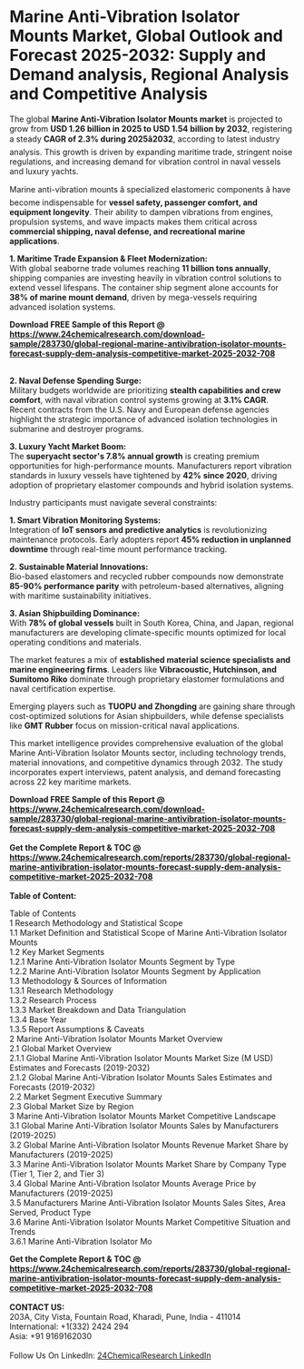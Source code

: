 <h1>Marine Anti-Vibration Isolator Mounts Market, Global Outlook and Forecast 2025-2032: Supply and Demand analysis, Regional Analysis and Competitive Analysis</h1><p>The global <strong>Marine Anti-Vibration Isolator Mounts market</strong> is projected to grow from <strong>USD 1.26 billion in 2025 to USD 1.54 billion by 2032</strong>, registering a steady <strong>CAGR of 2.3% during 2025â2032</strong>, according to latest industry analysis. This growth is driven by expanding maritime trade, stringent noise regulations, and increasing demand for vibration control in naval vessels and luxury yachts.</p><p>Marine anti-vibration mounts â specialized elastomeric components â have become indispensable for <strong>vessel safety, passenger comfort, and equipment longevity</strong>. Their ability to dampen vibrations from engines, propulsion systems, and wave impacts makes them critical across <strong>commercial shipping, naval defense, and recreational marine applications</strong>.</p><p><strong>1. Maritime Trade Expansion &amp; Fleet Modernization:</strong><br>
With global seaborne trade volumes reaching <strong>11 billion tons annually</strong>, shipping companies are investing heavily in vibration control solutions to extend vessel lifespans. The container ship segment alone accounts for <strong>38% of marine mount demand</strong>, driven by mega-vessels requiring advanced isolation systems.</p><div><b>Download FREE Sample of this Report @ 
            <a href="https://www.24chemicalresearch.com/download-sample/283730/global-regional-marine-antivibration-isolator-mounts-forecast-supply-dem-analysis-competitive-market-2025-2032-708">
            https://www.24chemicalresearch.com/download-sample/283730/global-regional-marine-antivibration-isolator-mounts-forecast-supply-dem-analysis-competitive-market-2025-2032-708</a></b></div><br><p><strong>2. Naval Defense Spending Surge:</strong><br>
Military budgets worldwide are prioritizing <strong>stealth capabilities and crew comfort</strong>, with naval vibration control systems growing at <strong>3.1% CAGR</strong>. Recent contracts from the U.S. Navy and European defense agencies highlight the strategic importance of advanced isolation technologies in submarine and destroyer programs.</p><p><strong>3. Luxury Yacht Market Boom:</strong><br>
The <strong>superyacht sector's 7.8% annual growth</strong> is creating premium opportunities for high-performance mounts. Manufacturers report vibration standards in luxury vessels have tightened by <strong>42% since 2020</strong>, driving adoption of proprietary elastomer compounds and hybrid isolation systems.</p><p>Industry participants must navigate several constraints:</p><p><strong>1. Smart Vibration Monitoring Systems:</strong><br>
Integration of <strong>IoT sensors and predictive analytics</strong> is revolutionizing maintenance protocols. Early adopters report <strong>45% reduction in unplanned downtime</strong> through real-time mount performance tracking.</p><p><strong>2. Sustainable Material Innovations:</strong><br>
Bio-based elastomers and recycled rubber compounds now demonstrate <strong>85-90% performance parity</strong> with petroleum-based alternatives, aligning with maritime sustainability initiatives.</p><p><strong>3. Asian Shipbuilding Dominance:</strong><br>
With <strong>78% of global vessels</strong> built in South Korea, China, and Japan, regional manufacturers are developing climate-specific mounts optimized for local operating conditions and materials.</p><p>The market features a mix of <strong>established material science specialists and marine engineering firms</strong>. Leaders like <strong>Vibracoustic, Hutchinson, and Sumitomo Riko</strong> dominate through proprietary elastomer formulations and naval certification expertise.</p><p>Emerging players such as <strong>TUOPU and Zhongding</strong> are gaining share through cost-optimized solutions for Asian shipbuilders, while defense specialists like <strong>GMT Rubber</strong> focus on mission-critical naval applications.</p><p>This market intelligence provides comprehensive evaluation of the global Marine Anti-Vibration Isolator Mounts sector, including technology trends, material innovations, and competitive dynamics through 2032. The study incorporates expert interviews, patent analysis, and demand forecasting across 22 key maritime markets.</p><div><b>Download FREE Sample of this Report @ 
            <a href="https://www.24chemicalresearch.com/download-sample/283730/global-regional-marine-antivibration-isolator-mounts-forecast-supply-dem-analysis-competitive-market-2025-2032-708">
            https://www.24chemicalresearch.com/download-sample/283730/global-regional-marine-antivibration-isolator-mounts-forecast-supply-dem-analysis-competitive-market-2025-2032-708</a></b></div><br><div><b>Get the Complete Report & TOC @ 
            <a href="https://www.24chemicalresearch.com/reports/283730/global-regional-marine-antivibration-isolator-mounts-forecast-supply-dem-analysis-competitive-market-2025-2032-708">
            https://www.24chemicalresearch.com/reports/283730/global-regional-marine-antivibration-isolator-mounts-forecast-supply-dem-analysis-competitive-market-2025-2032-708</a></b></div><br>
            <b>Table of Content:</b><p>Table of Contents<br />
1 Research Methodology and Statistical Scope<br />
1.1 Market Definition and Statistical Scope of Marine Anti-Vibration Isolator Mounts<br />
1.2 Key Market Segments<br />
1.2.1 Marine Anti-Vibration Isolator Mounts Segment by Type<br />
1.2.2 Marine Anti-Vibration Isolator Mounts Segment by Application<br />
1.3 Methodology & Sources of Information<br />
1.3.1 Research Methodology<br />
1.3.2 Research Process<br />
1.3.3 Market Breakdown and Data Triangulation<br />
1.3.4 Base Year<br />
1.3.5 Report Assumptions & Caveats<br />
2 Marine Anti-Vibration Isolator Mounts Market Overview<br />
2.1 Global Market Overview<br />
2.1.1 Global Marine Anti-Vibration Isolator Mounts Market Size (M USD) Estimates and Forecasts (2019-2032)<br />
2.1.2 Global Marine Anti-Vibration Isolator Mounts Sales Estimates and Forecasts (2019-2032)<br />
2.2 Market Segment Executive Summary<br />
2.3 Global Market Size by Region<br />
3 Marine Anti-Vibration Isolator Mounts Market Competitive Landscape<br />
3.1 Global Marine Anti-Vibration Isolator Mounts Sales by Manufacturers (2019-2025)<br />
3.2 Global Marine Anti-Vibration Isolator Mounts Revenue Market Share by Manufacturers (2019-2025)<br />
3.3 Marine Anti-Vibration Isolator Mounts Market Share by Company Type (Tier 1, Tier 2, and Tier 3)<br />
3.4 Global Marine Anti-Vibration Isolator Mounts Average Price by Manufacturers (2019-2025)<br />
3.5 Manufacturers Marine Anti-Vibration Isolator Mounts Sales Sites, Area Served, Product Type<br />
3.6 Marine Anti-Vibration Isolator Mounts Market Competitive Situation and Trends<br />
3.6.1 Marine Anti-Vibration Isolator Mo</p><div><b>Get the Complete Report & TOC @ 
            <a href="https://www.24chemicalresearch.com/reports/283730/global-regional-marine-antivibration-isolator-mounts-forecast-supply-dem-analysis-competitive-market-2025-2032-708">
            https://www.24chemicalresearch.com/reports/283730/global-regional-marine-antivibration-isolator-mounts-forecast-supply-dem-analysis-competitive-market-2025-2032-708</a></b></div><br><b>CONTACT US:</b><br>
            203A, City Vista, Fountain Road, Kharadi, Pune, India - 411014<br>
            International: +1(332) 2424 294<br>
            Asia: +91 9169162030 <br><br>
            Follow Us On LinkedIn: <a href="https://www.linkedin.com/company/24chemicalresearch/">24ChemicalResearch LinkedIn</a>